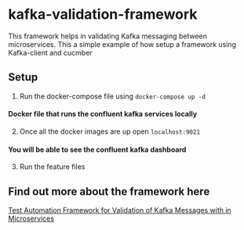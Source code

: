 # kafka-validation-framework

This framework helps in validating Kafka messaging between microservices. This a simple example of how setup a framework using Kafka-client and cucmber

## Setup
1. Run the docker-compose file using  `docker-compose up -d`
#### Docker file that runs the confluent kafka services locally

2. Once all the docker images are up open `localhost:9021`
#### You will be able to see the confluent kafka dashboard

3. Run the feature files

## Find out more about the framework here
[Test Automation Framework for Validation of Kafka Messages with in Microservices](https://medium.com/@sap7deb/test-automation-framework-for-validation-of-kafka-messages-with-in-microservices-794506d47e18)

